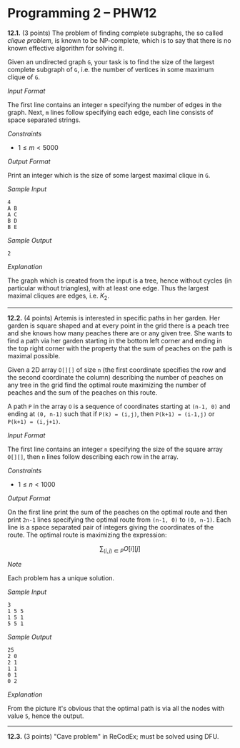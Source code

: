 # Programming 2 &ndash; PHW12

**12.1.** (3 points) The problem of finding complete subgraphs, the so called _clique problem_, is known to be NP-complete, which is to say that there is no known effective algorithm for solving it.

Given an undirected graph `G`, your task is to find the size of the largest complete subgraph of `G`, i.e. the number of vertices in some maximum clique of `G`.

_Input Format_

The first line contains an integer `m` specifying the number of edges in the graph. Next, `m` lines follow specifying each edge, each line consists of space separated strings.

_Constraints_

* $1 \le m < 5000$

_Output Format_

Print an integer which is the size of some largest maximal clique in `G`.

_Sample Input_

```
4
A B
A C
B D
B E
```

_Sample Output_

```
2
```

_Explanation_

The graph which is created from the input is a tree, hence without cycles (in particular without triangles), with at least one edge. Thus the largest maximal cliques are edges, i.e. $K_2$.

---

**12.2.** (4 points) Artemis is interested in specific paths in her garden. Her garden is square shaped and at every point in the grid there is a peach tree and she knows how many peaches there are or any given tree. She wants to find a path via her garden starting in the bottom left corner and ending in the top right corner with the property that the sum of peaches on the path is maximal possible.

Given a 2D array `O[][]` of size `n` (the first coordinate specifies the row and the second coordinate the column) describing the number of peaches on any tree in the grid find the optimal route maximizing the number of peaches and the sum of the peaches on this route.

A path `P` in the array `O` is a sequence of coordinates starting at `(n-1, 0)` and ending at `(0, n-1)` such that if `P(k) = (i,j)`, then `P(k+1) = (i-1,j)` or `P(k+1) = (i,j+1)`.

_Input Format_

The first line contains an integer `n` specifying the size of the square array `O[][]`, then `n` lines follow describing each row in the array.

_Constraints_

* $1 \le n < 1000$

_Output Format_

On the first line print the sum of the peaches on the optimal route and then print `2n-1` lines specifying the optimal route from `(n-1, 0)` to `(0, n-1)`. Each line is a space separated pair of integers giving the coordinates of the route. The optimal route is maximizing the expression:

$$
\sum_{(i,j) \in P} O[i][j]
$$

_Note_

Each problem has a unique solution.

_Sample Input_

```
3
1 5 5
1 5 1
5 5 1
```

_Sample Output_

```
25
2 0
2 1
1 1
0 1
0 2
```

_Explanation_

From the picture it's obvious that the optimal path is via all the nodes with value `5`, hence the output.

---

**12.3.** (3 points) "Cave problem" in ReCodEx; must be solved using DFU.